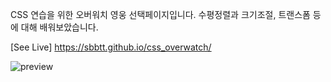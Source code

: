 CSS 연습을 위한 오버워치 영웅 선택페이지입니다.
수평정렬과 크기조절, 트랜스폼 등에 대해 배워보았습니다.

[See Live]
https://sbbtt.github.io/css_overwatch/

<img src="https://user-images.githubusercontent.com/54101187/113497171-426dca80-953c-11eb-9559-1abefa49dde1.png" alt="preview">
